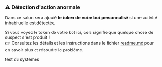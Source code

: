 ### ⚠️ Détection d'action anormale 

Dans ce salon sera ajouté **le token de votre bot personnalisé** si une activité inhabituelle est détectée. 

Si vous voyez le token de votre bot ici, cela signifie que quelque chose de suspect s'est produit !  
👉 Consultez les détails et les instructions dans le fichier [readme.md](https://github.com/ModuloDiscord/Eyes-Of-The-God/blob/main/README.md) pour en savoir plus et résoudre le problème.

test du systemes